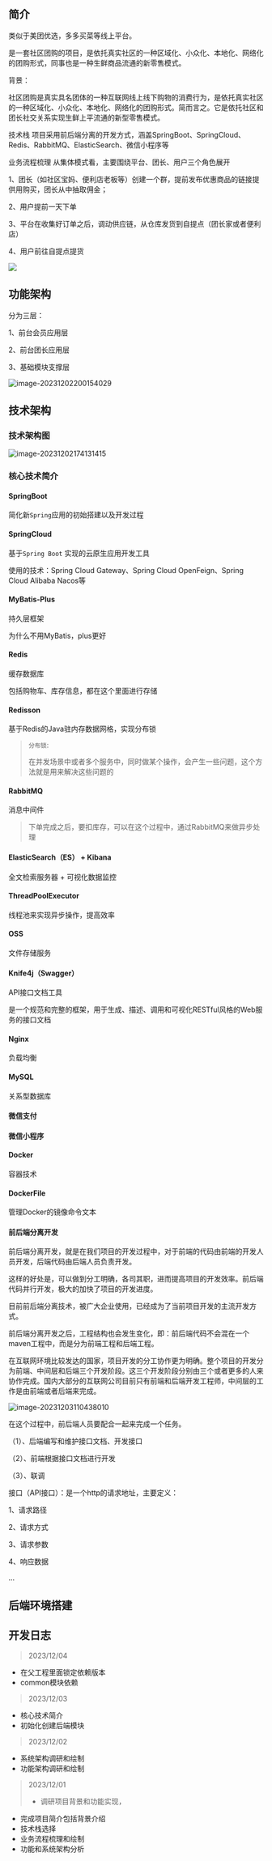 ## 简介

类似于美团优选，多多买菜等线上平台。

是一套社区团购的项目，是依托真实社区的一种区域化、小众化、本地化、网络化的团购形式，同事也是一种生鲜商品流通的新零售模式。

背景：

社区团购是真实具名团体的一种互联网线上线下购物的消费行为，是依托真实社区的一种区域化、小众化、本地化、网络化的团购形式。简而言之。它是依托社区和团长社交关系实现生鲜上平流通的新型零售模式。

技术栈
项目采用前后端分离的开发方式，涵盖SpringBoot、SpringCloud、Redis、RabbitMQ、ElasticSearch、微信小程序等

业务流程梳理
从集体模式看，主要围绕平台、团长、用户三个角色展开

1、团长（如社区宝妈、便利店老板等）创建一个群，提前发布优惠商品的链接提供用购买，团长从中抽取佣金；

2、用户提前一天下单

3、平台在收集好订单之后，调动供应链，从仓库发货到自提点（团长家或者便利店）

4、用户前往自提点提货

![](./image/业务流程图.png)

## 功能架构

分为三层：

1、前台会员应用层

2、前台团长应用层

3、基础模块支撑层

![image-20231202200154029](./image/功能架构图.png)

## 技术架构

### 技术架构图

![image-20231202174131415](./image/技术架构图.png)

### 核心技术简介

#### SpringBoot

简化新`Spring`应用的初始搭建以及开发过程

#### SpringCloud

基于`Spring Boot` 实现的云原生应用开发工具

使用的技术：Spring Cloud Gateway、Spring Cloud OpenFeign、Spring Cloud Alibaba Nacos等

#### MyBatis-Plus

持久层框架

为什么不用MyBatis，plus更好

#### Redis

缓存数据库

包括购物车、库存信息，都在这个里面进行存储

#### Redisson

基于Redis的Java驻内存数据网格，实现分布锁

> `分布锁`:
>
> 在并发场景中或者多个服务中，同时做某个操作，会产生一些问题，这个方法就是用来解决这些问题的

#### RabbitMQ

消息中间件

> 下单完成之后，要扣库存，可以在这个过程中，通过RabbitMQ来做异步处理

#### ElasticSearch（ES） + Kibana

全文检索服务器 + 可视化数据监控

#### ThreadPoolExecutor

线程池来实现异步操作，提高效率

#### OSS

文件存储服务

#### Knife4j（Swagger）

API接口文档工具

是一个规范和完整的框架，用于生成、描述、调用和可视化RESTful风格的Web服务的接口文档

#### Nginx

负载均衡

#### MySQL

关系型数据库

#### 微信支付

#### 微信小程序

#### Docker

容器技术

#### DockerFile

管理Docker的镜像命令文本

#### 前后端分离开发

前后端分离开发，就是在我们项目的开发过程中，对于前端的代码由前端的开发人员开发，后端代码由后端人员负责开发。

这样的好处是，可以做到分工明确，各司其职，进而提高项目的开发效率。前后端代码并行开发，极大的加快了项目的开发进度。

目前前后端分离技术，被广大企业使用，已经成为了当前项目开发的主流开发方式。

前后端分离开发之后，工程结构也会发生变化，即：前后端代码不会混在一个maven工程中，而是分为前端工程和后端工程。

在互联网环境比较发达的国家，项目开发的分工协作更为明确。整个项目的开发分为前端、中间层和后端三个开发阶段。这三个开发阶段分别由三个或者更多的人来协作完成。国内大部分的互联网公司目前只有前端和后端开发工程师，中间层的工作是由前端或者后端来完成。

![image-20231203110438010](./image/前后端开发流程介绍图.png)

在这个过程中，前后端人员要配合一起来完成一个任务。

（1）、后端编写和维护接口文档、开发接口

（2）、前端根据接口文档进行开发

（3）、联调

接口（API接口）：是一个http的请求地址，主要定义：

1、请求路径

2、请求方式

3、请求参数

4、响应数据

...

## 后端环境搭建



## 开发日志

> 2023/12/04

- 在父工程里面锁定依赖版本
- common模块依赖

> 2023/12/03
- 核心技术简介
- 初始化创建后端模块

> 2023/12/02

- 系统架构调研和绘制
- 功能架构调研和绘制
> 2023/12/01
>
> -  调研项目背景和功能实现，
- 完成项目简介包括背景介绍
- 技术栈选择
- 业务流程梳理和绘制
- 功能和系统架构分析